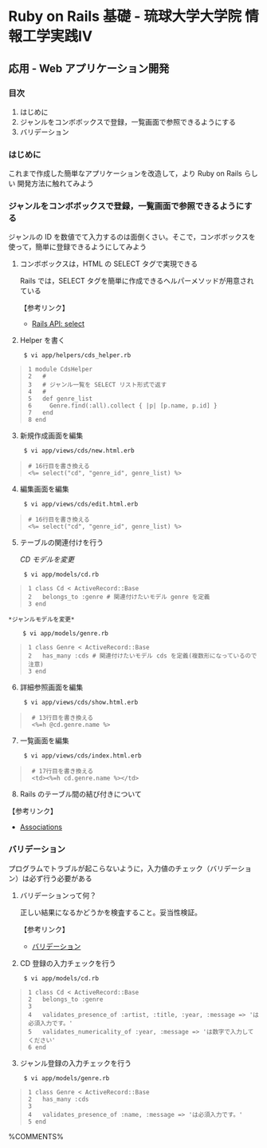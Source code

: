 Ruby on Rails 基礎 - 琉球大学大学院 情報工学実践IV
================================================================================

応用 - Web アプリケーション開発
--------------------------------------------------------------------------------


### 目次

1. はじめに
2. ジャンルをコンボボックスで登録，一覧画面で参照できるようにする
3. バリデーション


### はじめに

これまで作成した簡単なアプリケーションを改造して，より Ruby on Rails らしい
開発方法に触れてみよう

### ジャンルをコンボボックスで登録，一覧画面で参照できるようにする

ジャンルの ID を数値でて入力するのは面倒くさい。そこで，コンボボックスを使って，簡単に登録できるようにしてみよう

1. コンボボックスは，HTML の SELECT タグで実現できる

    Rails では，SELECT タグを簡単に作成できるヘルパーメソッドが用意されている

    【参考リンク】

    * [Rails API: select](http://api.rubyonrails.org/classes/ActionView/Helpers/FormOptionsHelper.html)

2. Helper を書く

        $ vi app/helpers/cds_helper.rb
>     1 module CdsHelper
>     2   #
>     3   # ジャンル一覧を SELECT リスト形式で返す
>     4   #
>     5   def genre_list
>     6     Genre.find(:all).collect { |p| [p.name, p.id] }
>     7   end
>     8 end

3. 新規作成画面を編集

        $ vi app/views/cds/new.html.erb
>     # 16行目を書き換える
>     <%= select("cd", "genre_id", genre_list) %>

4. 編集画面を編集

        $ vi app/views/cds/edit.html.erb
>     # 16行目を書き換える
>     <%= select("cd", "genre_id", genre_list) %>

5. テーブルの関連付けを行う

    *CD モデルを変更*

        $ vi app/models/cd.rb
>     1 class Cd < ActiveRecord::Base
>     2   belongs_to :genre # 関連付けたいモデル genre を定義
>     3 end

    *ジャンルモデルを変更*

        $ vi app/models/genre.rb
>     1 class Genre < ActiveRecord::Base
>     2   has_many :cds # 関連付けたいモデル cds を定義(複数形になっているので注意)
>     3 end

6. 詳細参照画面を編集

        $ vi app/views/cds/show.html.erb
>      # 13行目を書き換える
>      <%=h @cd.genre.name %>

7. 一覧画面を編集

        $ vi app/views/cds/index.html.erb
>      # 17行目を書き換える
>      <td><%=h cd.genre.name %></td>

8. Rails のテーブル間の結び付きについて

【参考リンク】

* [Associations](http://wota.jp/ac/?date=20060120)


### バリデーション

プログラムでトラブルが起こらないように，入力値のチェック（バリデーション）は必ず行う必要がある

1. バリデーションって何？

    正しい結果になるかどうかを検査すること。妥当性検証。

    【参考リンク】

    * [バリデーション](http://kotobank.jp/word/%E3%83%90%E3%83%AA%E3%83%87%E3%83%BC%E3%82%B7%E3%83%A7%E3%83%B3)

2. CD 登録の入力チェックを行う

        $ vi app/models/cd.rb
>     1 class Cd < ActiveRecord::Base
>     2   belongs_to :genre
>     3
>     4   validates_presence_of :artist, :title, :year, :message => 'は必須入力です。'
>     5   validates_numericality_of :year, :message => 'は数字で入力してください'
>     6 end

3. ジャンル登録の入力チェックを行う

        $ vi app/models/genre.rb
>     1 class Genre < ActiveRecord::Base
>     2   has_many :cds
>     3
>     4   validates_presence_of :name, :message => 'は必須入力です。'
>     5 end


%COMMENTS%

